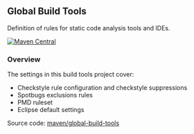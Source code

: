 ## Global Build Tools

Definition of rules for static code analysis tools and IDEs.

[![Maven Central](https://maven-badges.herokuapp.com/maven-central/io.wcm.maven/io.wcm.maven.global-build-tools/badge.svg)](https://maven-badges.herokuapp.com/maven-central/io.wcm.maven/io.wcm.maven.global-build-tools)


### Overview

The settings in this build tools project cover:

* Checkstyle rule configuration and checkstyle suppressions
* Spotbugs exclusions rules
* PMD ruleset
* Eclipse default settings

Source code: [maven/global-build-tools](https://github.com/wcm-io/wcm-io-tooling/tree/develop/maven/global-build-tools)
